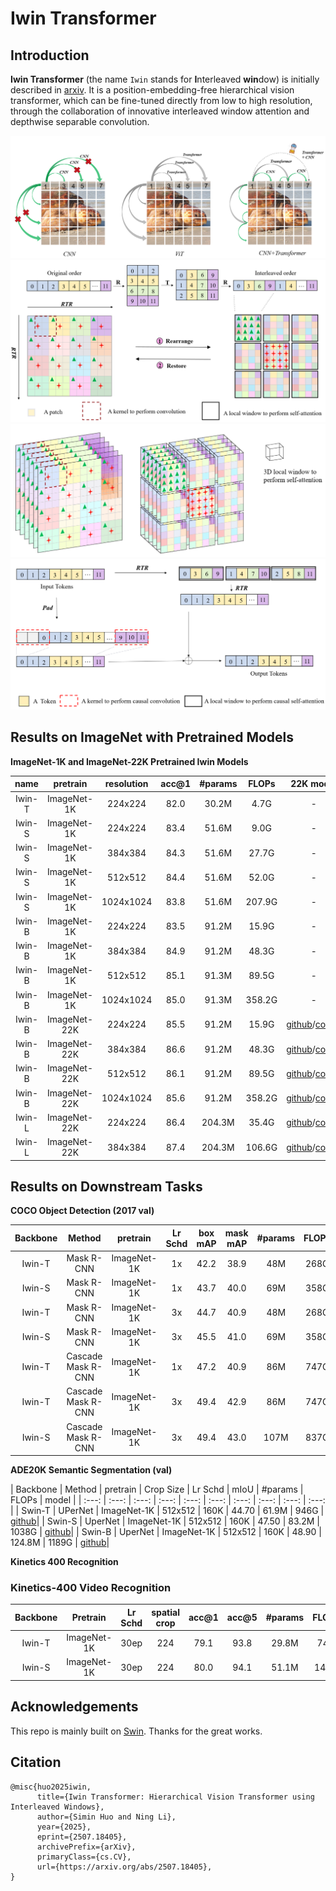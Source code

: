 # Iwin Transformer

## Introduction

**Iwin Transformer** (the name `Iwin` stands for **I**nterleaved **win**dow) is initially described in [arxiv](https://arxiv.org/abs/2507.18405). It is a position-embedding-free hierarchical vision transformer, which can be fine-tuned directly from low to high resolution, through the collaboration of innovative interleaved window attention and depthwise separable convolution.

![teaser](classification/figures/teaser1.PNG)
![teaser](classification/figures/teaser2.PNG)
![teaser](classification/figures/teaser3.PNG)
![teaser](classification/figures/teaser4.PNG)

## Results on ImageNet with Pretrained Models

**ImageNet-1K and ImageNet-22K Pretrained Iwin Models**

| name | pretrain | resolution | acc@1 | #params | FLOPs | 22K model | 1K model |
| :---: | :---: | :---: | :---: | :---: | :---: |:---: |:---: |
| Iwin-T | ImageNet-1K | 224x224 | 82.0 | 30.2M | 4.7G | - | [github](https://github.com/Cominder/Iwin-Transformer/releases/download/v1.0/iwin_tiny_patch4_window7_224.pth)/[config](configs/iwin/iwin_tiny_patch4_window7_224.yaml) |
| Iwin-S | ImageNet-1K | 224x224 | 83.4 | 51.6M | 9.0G | - | [github](https://github.com/Cominder/Iwin-Transformer/releases/download/v1.0/iwin_small_patch4_window7_224.pth)/[config](configs/iwin/iwin_small_patch4_window7_224.yaml) |
| Iwin-S | ImageNet-1K | 384x384 | 84.3 | 51.6M | 27.7G | - | [github](https://github.com/Cominder/Iwin-Transformer/releases/download/v1.0/iwin_small_patch4_window12_384.pth)/[config](configs/iwin/iwin_small_patch4_window12_384_finetune.yaml) |
| Iwin-S | ImageNet-1K | 512x512 | 84.4 | 51.6M | 52.0G | - | [github](https://github.com/Cominder/Iwin-Transformer/releases/download/v1.0/iwin_small_patch4_window16_512.pth)/[config](configs/iwin/iwin_small_patch4_window16_512_finetune.yaml) |
| Iwin-S | ImageNet-1K | 1024x1024 | 83.8 | 51.6M | 207.9G | - | [github](https://github.com/Cominder/Iwin-Transformer/releases/download/v1.0/iwin_small_patch4_window16_1024.pth)/[config](configs/iwin/iwin_small_patch4_window16_1024_finetune.yaml) |
| Iwin-B | ImageNet-1K | 224x224 | 83.5 | 91.2M | 15.9G | - | [github](https://github.com/Cominder/Iwin-Transformer/releases/download/v1.0/iwin_base_patch4_window7_224.pth)/[config](configs/iwin/iwin_base_patch4_window7_224.yaml) |
| Iwin-B | ImageNet-1K | 384x384 | 84.9 | 91.2M | 48.3G | - | [github](https://github.com/Cominder/Iwin-Transformer/releases/download/v1.0/iwin_base_patch4_window12_384.pth)/[config](configs/iwin/iwin_base_patch4_window12_384_finetune.yaml) |
| Iwin-B | ImageNet-1K | 512x512 | 85.1 | 91.3M | 89.5G | - | [github](https://github.com/Cominder/Iwin-Transformer/releases/download/v1.0/iwin_base_patch4_window16_512.pth)/[config](configs/iwin/iwin_base_patch4_window16_512_finetune.yaml) |
| Iwin-B | ImageNet-1K | 1024x1024 | 85.0 | 91.3M | 358.2G | - | [github](https://github.com/Cominder/Iwin-Transformer/releases/download/v1.0/iwin_base_patch4_window16_1024.pth)/[config](configs/iwin/iwin_base_patch4_window16_1024_finetune.yaml) |
| Iwin-B | ImageNet-22K | 224x224 | 85.5 | 91.2M | 15.9G | [github](https://github.com/Cominder/Iwin-Transformer/releases/download/v1.0/iwin_base_patch4_window7_224_22k.pth)/[config](configs/iwin/iwin_base_patch4_window7_224_22k.yaml) | [github](https://github.com/Cominder/Iwin-Transformer/releases/download/v1.0/iwin_base_patch4_window7_224_22kto1k.pth)/[config](configs/iwin/iwin_base_patch4_window7_224_22kto1k_finetune.yaml) |
| Iwin-B | ImageNet-22K | 384x384 | 86.6 | 91.2M | 48.3G | [github](https://github.com/Cominder/Iwin-Transformer/releases/download/v1.0/iwin_base_patch4_window12_384_22k.pth)/[config](configs/iwin/iwin_base_patch4_window12_384_22k.yaml) | [github](https://github.com/Cominder/Iwin-Transformer/releases/download/v1.0/iwin_base_patch4_window12_384_22kto1k.pth)/[config](configs/iwin/iwin_base_patch4_window12_384_22kto1k_finetune.yaml) |
| Iwin-B | ImageNet-22K | 512x512 | 86.1 | 91.2M | 89.5G | [github](https://github.com/Cominder/Iwin-Transformer/releases/download/v1.0/iwin_base_patch4_window16_512_22k.pth)/[config](configs/iwin/iwin_base_patch4_window16_512_22k.yaml) | [github](https://github.com/Cominder/Iwin-Transformer/releases/download/v1.0/iwin_base_patch4_window16_512_22kto1k.pth)/[config](configs/iwin/iwin_base_patch4_window16_512_22kto1k_finetune.yaml) |
| Iwin-B | ImageNet-22K | 1024x1024 | 85.6 | 91.2M | 358.2G | [github](https://github.com/Cominder/Iwin-Transformer/releases/download/v1.0/iwin_base_patch4_window16_1024_22k.pth)/[config](configs/iwin/iwin_base_patch4_window16_1024_22k.yaml) | [github](https://github.com/Cominder/Iwin-Transformer/releases/download/v1.0/iwin_base_patch4_window16_1024_22kto1k.pth)/[config](configs/iwin/iwin_base_patch4_window16_1024_22kto1k_finetune.yaml) |
| Iwin-L | ImageNet-22K | 224x224 | 86.4 | 204.3M | 35.4G | [github](https://github.com/Cominder/Iwin-Transformer/releases/download/v1.0/iwin_large_patch4_window7_224_22k.pth)/[config](configs/iwin/iwin_large_patch4_window7_224_22k.yaml) | [github](https://github.com/Cominder/Iwin-Transformer/releases/download/v1.0/iwin_large_patch4_window7_224_22kto1k.pth)/[config](configs/iwin/iwin_large_patch4_window7_224_22kto1k_finetune.yaml) |
| Iwin-L | ImageNet-22K | 384x384 | 87.4 | 204.3M | 106.6G | [github](https://github.com/Cominder/Iwin-Transformer/releases/download/v1.0/iwin_large_patch4_window12_384_22k.pth)/[config](configs/iwin/iwin_large_patch4_window12_384_22k.yaml) | [github](https://github.com/Cominder/Iwin-Transformer/releases/download/v1.0/iwin_large_patch4_window12_384_22kto1k.pth)/[config](configs/iwin/iwin_large_patch4_window12_384_22kto1k_finetune.yaml) |



## Results on Downstream Tasks

**COCO Object Detection (2017 val)**

| Backbone | Method | pretrain | Lr Schd | box mAP | mask mAP | #params | FLOPs | model
| :---: | :---: | :---: | :---: | :---: | :---: | :---: | :---: | :---: |
| Iwin-T | Mask R-CNN | ImageNet-1K | 1x | 42.2 | 38.9 | 48M | 268G |  [github](https://github.com/Cominder/Iwin-Transformer/releases/download/v1.0/iwin_tiny_window7_mask_rcnn_1x_coco.pth)|
| Iwin-S | Mask R-CNN | ImageNet-1K | 1x | 43.7 | 40.0 | 69M | 358G |  [github](https://github.com/Cominder/Iwin-Transformer/releases/download/v1.0/iwin_small_window7_mask_rcnn_1x_coco.pth)|
| Iwin-T | Mask R-CNN | ImageNet-1K | 3x | 44.7 | 40.9 | 48M | 268G | [github](https://github.com/Cominder/Iwin-Transformer/releases/download/v1.0/iwin_tiny_window7_mask_rcnn_3x_coco.pth)|
| Iwin-S | Mask R-CNN | ImageNet-1K | 3x | 45.5 | 41.0 | 69M | 358G | [github](https://github.com/Cominder/Iwin-Transformer/releases/download/v1.0/iwin_small_window7_mask_rcnn_3x_coco.pth)|
| Iwin-T | Cascade Mask R-CNN | ImageNet-1K | 1x | 47.2 | 40.9 | 86M | 747G | [github](https://github.com/Cominder/Iwin-Transformer/releases/download/v1.0/iwin_tiny_window7_cascade_mask_rcnn_1x_coco.pth)|
| Iwin-T | Cascade Mask R-CNN | ImageNet-1K | 3x | 49.4 | 42.9 | 86M | 747G | [github](https://github.com/Cominder/Iwin-Transformer/releases/download/v1.0/iwin_tiny_window7_cascade_mask_rcnn_3x_coco.pth)|
| Iwin-S | Cascade Mask R-CNN | ImageNet-1K | 3x | 49.4 | 43.0 | 107M | 837G | [github](https://github.com/Cominder/Iwin-Transformer/releases/download/v1.0/iwin_small_window7_cascade_mask_rcnn_3x_coco.pth)|


**ADE20K Semantic Segmentation (val)**

| Backbone | Method | pretrain | Crop Size | Lr Schd | mIoU | #params | FLOPs | model |
| :---: | :---: | :---: | :---: | :---: | :---: | :---: | :---: | :---: | :---: | 
| Swin-T | UPerNet | ImageNet-1K | 512x512 | 160K | 44.70 | 61.9M | 946G | [github](https://github.com/Cominder/Iwin-Transformer/releases/download/v1.0/iwin_tiny_patch4_window7_512_ade20k_1k.pth)|
| Swin-S | UperNet | ImageNet-1K | 512x512 | 160K | 47.50 | 83.2M | 1038G | [github](https://github.com/Cominder/Iwin-Transformer/releases/download/v1.0/iwin_small_patch4_window7_512_ade20k_1k.pth)|
| Swin-B | UperNet | ImageNet-1K | 512x512 | 160K | 48.90 | 124.8M | 1189G | [github](https://github.com/Cominder/Iwin-Transformer/releases/download/v1.0/iwin_base_patch4_window7_512_ade20k_1k.pth)|


**Kinetics 400 Recognition**


### **Kinetics-400 Video Recognition**

| Backbone | Pretrain | Lr Schd | spatial crop | acc@1 | acc@5 | #params | FLOPs | config | model |
| :---: | :---: | :---: | :---: | :---: | :---: | :---: | :---: | :---: | :---: |
| Iwin-T | ImageNet-1K | 30ep | 224 | 79.1 | 93.8 | 29.8M | 74G | [config](video_recognition/configs/recognition/iwin/iwin_tiny_patch244_window77_kinetics400_1k.py) |[github](https://github.com/Cominder/Iwin-Transformer/releases/download/v1.0/iwin_tiny_patch244_window77_kinetics400_1k.pth) |
| Iwin-S | ImageNet-1K | 30ep | 224 | 80.0 | 94.1 | 51.1M | 140G | [config](video_recognition/configs/recognition/iwin/iwin_small_patch244_window77_kinetics400_1k.py) | [github](https://github.com/SwinTransformer/storage/releases/download/v1.0/iwin_small_patch244_window77_kinetics400_1k.pth) |





## Acknowledgements 

This repo is mainly built on [Swin](https://github.com/microsoft/Swin-Transformer). Thanks for the great works.


## Citation

```
@misc{huo2025iwin,
      title={Iwin Transformer: Hierarchical Vision Transformer using Interleaved Windows}, 
      author={Simin Huo and Ning Li},
      year={2025},
      eprint={2507.18405},
      archivePrefix={arXiv},
      primaryClass={cs.CV},
      url={https://arxiv.org/abs/2507.18405}, 
}
```



